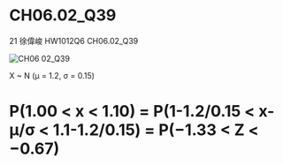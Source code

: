 # CH06.02_Q39 #
21	徐偉峻	HW1012Q6	CH06.02_Q39


![CH06 02_Q39](https://github.com/user-attachments/assets/f237bbce-ee7f-444c-8903-747b94082911)




X ~ N (μ = 1.2, σ = 0.15)

P(1.00 < x < 1.10)
= P(1-1.2/0.15 < x-μ/σ < 1.1-1.2/0.15)
= P(−1.33 < Z < −0.67)
=

